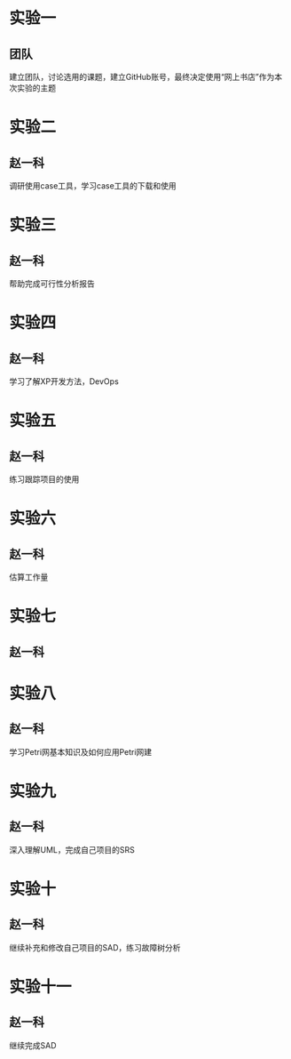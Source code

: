 # 实验一
## 团队
建立团队，讨论选用的课题，建立GitHub账号，最终决定使用“网上书店”作为本次实验的主题
# 实验二
## 赵一科
调研使用case工具，学习case工具的下载和使用
# 实验三
## 赵一科 
帮助完成可行性分析报告
# 实验四
## 赵一科
学习了解XP开发方法，DevOps
# 实验五
## 赵一科
练习跟踪项目的使用

# 实验六
## 赵一科
估算工作量
# 实验七
## 赵一科
# 实验八
## 赵一科
学习Petri网基本知识及如何应用Petri网建
# 实验九
## 赵一科
深入理解UML，完成自己项目的SRS
# 实验十
## 赵一科
继续补充和修改自己项目的SAD，练习故障树分析
# 实验十一
## 赵一科
继续完成SAD

